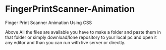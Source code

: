# FingerPrintScanner-Animation
Finger Print Scanner Animation Using CSS

Above All the files are available you have to make a folder and paste them in that folder or simply download/lone repository to your local pc and open it any editor and than you can run 
with live server or directly.
